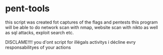 # pent-tools
this script was created fot captures of the flags and pentests   this program will be able to do network scan with nmap, website scan with nikto as well as sql attacks, exploit search etc.

DISCLAME!!!!
you d'ont script for illégals activitys i décline evry responsabilityes  of your actions

